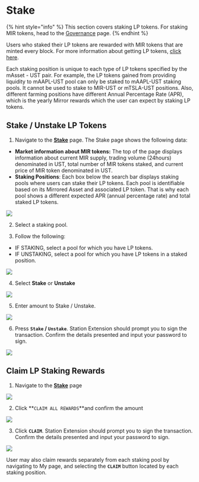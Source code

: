 # Stake

{% hint style="info" %}
This section covers staking LP tokens. For staking MIR tokens, head to the [Governance](governance.md) page.
{% endhint %}

Users who staked their LP tokens are rewarded with MIR tokens that are minted every block. For more information about getting LP tokens, [click here](pool.md#provide-liquidity).

Each staking position is unique to each type of LP tokens specified by the mAsset - UST pair. For example, the LP tokens gained from providing liquidity to mAAPL-UST pool can only be staked to mAAPL-UST staking pools. It cannot be used to stake to MIR-UST or mTSLA-UST positions. Also, different farming positions have different Annual Percentage Rate \(APR\), which is the yearly Mirror rewards which the user can expect by staking LP tokens.

## Stake / Unstake LP Tokens

1. Navigate to the [**Stake**](https://daodiseo.mirror.finance/stake) page. The Stake page shows the following data:

* **Market information about MIR tokens:** The top of the page displays information about current MIR supply, trading volume \(24hours\) denominated in UST, total number of MIR tokens staked, and current price of MIR token denominated in UST.
* **Staking Positions**: Each box below the search bar displays staking pools where users can stake their LP tokens. Each pool is identifiable based on its Mirrored Asset and associated LP token. That is why each pool shows a different expected APR \(annual percentage rate\) and total staked LP tokens.

![](../../.gitbook/assets/image%20%2866%29%20%281%29.png)

2. Select a staking pool.

3.  Follow the following:

* IF STAKING, select a pool for which you have LP tokens.
* IF UNSTAKING, select a pool for which you have LP tokens in a staked position.

![](../../.gitbook/assets/image%20%2819%29.png)

4. Select **Stake** or **Unstake**

![](../../.gitbook/assets/image%20%2823%29.png)

5. Enter amount to Stake / Unstake. 

![](../../.gitbook/assets/image%20%2842%29.png)

6. Press **`Stake` / `Unstake`**. Station Extension should prompt you to sign the transaction. Confirm the details presented and input your password to sign.

![](../../.gitbook/assets/image%20%2841%29.png)

## Claim LP Staking Rewards

1. Navigate to the [**Stake**](https://daodiseo.mirror.finance/stake) page

![](../../.gitbook/assets/image%20%2866%29.png)

2. Click **`CLAIM ALL REWARDS`**and confirm the amount

![](../../.gitbook/assets/image%20%2822%29.png)

3. Click **`CLAIM`**. Station Extension should prompt you to sign the transaction. Confirm the details presented and input your password to sign.

![](../../.gitbook/assets/image%20%2858%29.png)

User may also claim rewards separately from each staking pool by navigating to My page, and selecting the **`CLAIM`** button located by each staking position.

